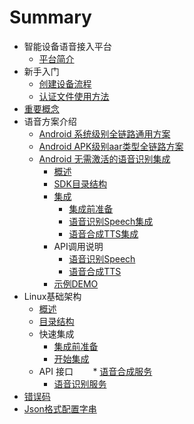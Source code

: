 # Summary

* 智能设备语音接入平台
    * [平台简介](introduction.md)
* 新手入门
    * [创建设备流程](rookie-guide/create-device.md)
    * [认证文件使用方法](rookie-guide/usage.md) 
* [重要概念](important-concept.md)
* 语音方案介绍
    * [Android 系统级别全链路通用方案](AudioAiSdk/fullLink/fulllink.md)
    * [Android APK级别aar类型全链路方案](AudioAiSdk/RokidAiSdk/RokidAiSdk.md)
    * [Android 无需激活的语音识别集成](tutorials/example3/intro.md)
        * [概述](speechTTS/introduce.md)
        * [SDK目录结构](speechTTS/sdk_dir.md)
        * [集成](speechTTS/init.md)
            * [集成前准备](speechTTS/init_prepare.md)
            * [语音识别Speech集成](speechTTS/init_speech.md)
            * [语音合成TTS集成](speechTTS/init_tts.md)
        * API调用说明
            * [语音识别Speech](speechTTS/api_speech.md)
            * [语音合成TTS](speechTTS/api_tts.md)
        * [示例DEMO](https://github.com/Rokid/RokidSpeechTTSDemo)
* Linux基础架构
     * [概述](/speechTTS/introduce.md)
     * [目录结构](/linuxsdk/sdk_linux_dir.md)
     * 快速集成
        * [集成前准备](/linuxsdk/init_linux_prepare.md)
        * [开始集成](/linuxsdk/begin_integrate.md)
     * API 接口
        * [语音合成服务](/linuxsdk/linux_tts_api.md)
        * [语音识别服务](/linuxsdk/linux_speech_api.md)
* [错误码](common/err_code.md)
* [Json格式配置字串](common/api_json.md) 
